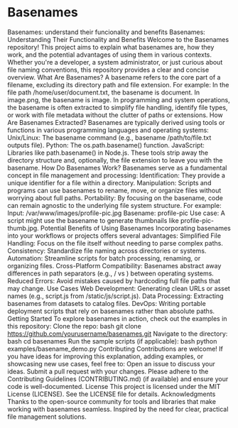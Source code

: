 # Basenames
Basenames: understand their funcionality and benefits
Basenames: Understanding Their Functionality and Benefits
Welcome to the Basenames repository! This project aims to explain what basenames are, how they work, and the potential advantages of using them in various contexts. Whether you're a developer, a system administrator, or just curious about file naming conventions, this repository provides a clear and concise overview.
What Are Basenames?
A basename refers to the core part of a filename, excluding its directory path and file extension. For example:
In the file path /home/user/document.txt, the basename is document.
In image.png, the basename is image.
In programming and system operations, the basename is often extracted to simplify file handling, identify file types, or work with file metadata without the clutter of paths or extensions.
How Are Basenames Extracted?
Basenames are typically derived using tools or functions in various programming languages and operating systems:
Unix/Linux: The basename command (e.g., basename /path/to/file.txt outputs file).
Python: The os.path.basename() function.
JavaScript: Libraries like path.basename() in Node.js.
These tools strip away the directory structure and, optionally, the file extension to leave you with the basename.
How Do Basenames Work?
Basenames serve as a fundamental concept in file management and processing:
Identification: They provide a unique identifier for a file within a directory.
Manipulation: Scripts and programs can use basenames to rename, move, or organize files without worrying about full paths.
Portability: By focusing on the basename, code can remain agnostic to the underlying file system structure.
For example:
Input: /var/www/images/profile-pic.jpg
Basename: profile-pic
Use case: A script might use the basename to generate thumbnails like profile-pic-thumb.jpg.
Potential Benefits of Using Basenames
Incorporating basenames into your workflows or projects offers several advantages:
Simplified File Handling: Focus on the file itself without needing to parse complex paths.
Consistency: Standardize file naming across directories or systems.
Automation: Streamline scripts for batch processing, renaming, or organizing files.
Cross-Platform Compatibility: Basenames abstract away differences in path separators (e.g., / vs \) between operating systems.
Reduced Errors: Avoid mistakes caused by hardcoding full file paths that may change.
Use Cases
Web Development: Generating clean URLs or asset names (e.g., script.js from /static/js/script.js).
Data Processing: Extracting basenames from datasets to catalog files.
DevOps: Writing portable deployment scripts that rely on basenames rather than absolute paths.
Getting Started
To explore basenames in action, check out the examples in this repository:
Clone the repo:
bash
git clone https://github.com/yourusername/basenames.git
Navigate to the directory:
bash
cd basenames
Run the sample scripts (if applicable):
bash
python examples/basename_demo.py
Contributing
Contributions are welcome! If you have ideas for improving this explanation, adding examples, or showcasing new use cases, feel free to:
Open an issue to discuss your ideas.
Submit a pull request with your changes.
Please adhere to the Contributing Guidelines (CONTRIBUTING.md) (if available) and ensure your code is well-documented.
License
This project is licensed under the MIT License (LICENSE). See the LICENSE file for details.
Acknowledgments
Thanks to the open-source community for tools and libraries that make working with basenames seamless.
Inspired by the need for clear, practical file management solutions.
